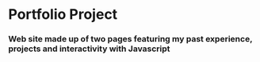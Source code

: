 # Portfolio Project
### Web site made up of two pages featuring my past experience, projects and interactivity with Javascript

